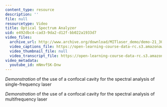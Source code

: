 ```yaml
---
content_type: resource
description: ''
file: null
resourcetype: Video
title: Optical Spectrum Analyzer
uid: e492dbc4-cad3-9da2-d12f-bb022a1933d7
video_files:
  archive_url: http://www.archive.org/download/MITlaser_demo/demo-21_300k.mp4
  video_captions_file: https://open-learning-course-data-rc.s3.amazonaws.com/res-6-006-video-demonstrations-in-lasers-and-optics-spring-2008/ed5fd759cb4256b5b1b5f83442d54b9e_mNmvfSK-Dnw.vtt
  video_thumbnail_file: null
  video_transcript_file: https://open-learning-course-data-rc.s3.amazonaws.com/res-6-006-video-demonstrations-in-lasers-and-optics-spring-2008/bd124fbd89e83f2ce89e3f95b80d260d_mNmvfSK-Dnw.pdf
video_metadata:
  youtube_id: mNmvfSK-Dnw
---
```


_Demonstration_ of the use of a confocal cavity for the spectral analysis of single-frequency laser

_Demonstration_ of the use of a confocal cavity for the spectral analysis of multifrequency laser